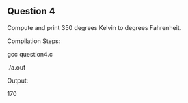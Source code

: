 ## Question 4

Compute and print 350 degrees Kelvin to degrees Fahrenheit.

Compilation Steps:  

gcc question4.c

./a.out


Output:

170
